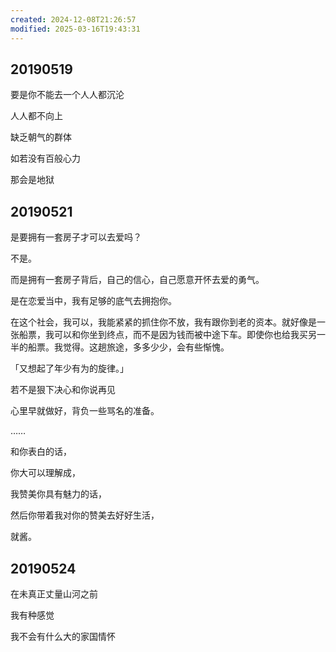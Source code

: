```yaml
---
created: 2024-12-08T21:26:57
modified: 2025-03-16T19:43:31
---
```

## 20190519

要是你不能去一个人人都沉沦

人人都不向上

缺乏朝气的群体

如若没有百般心力

那会是地狱

## 20190521

是要拥有一套房子才可以去爱吗？

不是。

而是拥有一套房子背后，自己的信心，自己愿意开怀去爱的勇气。

是在恋爱当中，我有足够的底气去拥抱你。

在这个社会，我可以，我能紧紧的抓住你不放，我有跟你到老的资本。就好像是一张船票，我可以和你坐到终点，而不是因为钱而被中途下车。即使你也给我买另一半的船票。我觉得。这趟旅途，多多少少，会有些惭愧。

「又想起了年少有为的旋律。」

若不是狠下决心和你说再见

心里早就做好，背负一些骂名的准备。

……

和你表白的话，

你大可以理解成，

我赞美你具有魅力的话，

然后你带着我对你的赞美去好好生活，

就酱。

## 20190524

在未真正丈量山河之前

我有种感觉

我不会有什么大的家国情怀
